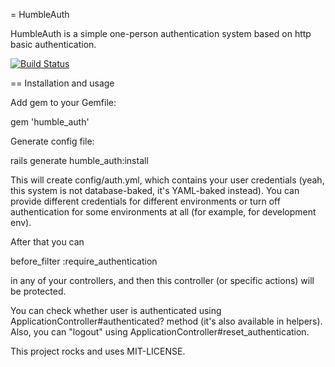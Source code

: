 = HumbleAuth

HumbleAuth is a simple one-person authentication system based on http basic authentication.

[![Build Status](https://secure.travis-ci.org/fxposter/humble_auth.png)](http://travis-ci.org/fxposter/humble_auth)

== Installation and usage

Add gem to your Gemfile:

  gem 'humble_auth'

Generate config file:

  rails generate humble_auth:install

This will create config/auth.yml, which contains your user credentials (yeah, this system is not database-baked, it's YAML-baked instead).
You can provide different credentials for different environments or turn off authentication for some environments at all (for example, for development env).

After that you can

  before_filter :require_authentication

in any of your controllers, and then this controller (or specific actions) will be protected.

You can check whether user is authenticated using ApplicationController#authenticated? method (it's also available in helpers).
Also, you can "logout" using ApplicationController#reset_authentication.



This project rocks and uses MIT-LICENSE.